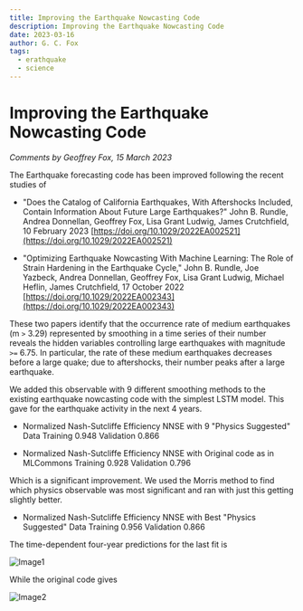 ```yaml
---
title: Improving the Earthquake Nowcasting Code
description: Improving the Earthquake Nowcasting Code
date: 2023-03-16
author: G. C. Fox
tags:
  - erathquake
  - science
---
```


# Improving the Earthquake Nowcasting Code

*Comments by Geoffrey Fox, 15 March 2023*

The Earthquake forecasting code has been improved following the recent
studies of

- "Does the Catalog of California Earthquakes, With Aftershocks
  Included, Contain Information About Future Large Earthquakes?"  John
  B. Rundle, Andrea Donnellan, Geoffrey Fox, Lisa Grant Ludwig, James
  Crutchfield, 10 February 2023
  [https://doi.org/10.1029/2022EA002521](https://doi.org/10.1029/2022EA002521)

- "Optimizing Earthquake Nowcasting With Machine Learning: The Role of
  Strain Hardening in the Earthquake Cycle," John B. Rundle, Joe
  Yazbeck, Andrea Donnellan, Geoffrey Fox, Lisa Grant Ludwig, Michael
  Heflin, James Crutchfield, 17 October 2022
  [https://doi.org/10.1029/2022EA002343](https://doi.org/10.1029/2022EA002343)

These two papers identify that the occurrence rate of medium earthquakes
(m `>` 3.29) represented by smoothing in a time series of their number
reveals the hidden variables controlling large earthquakes with
magnitude `>=` 6.75. In particular, the rate of these medium earthquakes
decreases before a large quake; due to aftershocks, their number peaks
after a large earthquake.

We added this observable with 9 different smoothing methods to the
existing earthquake nowcasting code with the simplest LSTM model. This
gave for the earthquake activity in the next 4 years.

- Normalized Nash-Sutcliffe Efficiency NNSE with 9 "Physics Suggested"
  Data Training 0.948 Validation 0.866

- Normalized Nash-Sutcliffe Efficiency NNSE with Original code as in
  MLCommons Training 0.928 Validation 0.796

Which is a significant improvement. We used the Morris method to find
which physics observable was most significant and ran with just this
getting slightly better.

- Normalized Nash-Sutcliffe Efficiency NNSE with Best "Physics
  Suggested" Data Training 0.956 Validation 0.866

The time-dependent four-year predictions for the last fit is

![Image1](https://github.com/mlcommons-science/mlcommons-science.github.io/raw/main/docs/img/image1.png)

While the original code gives

![Image2](https://github.com/mlcommons-science/mlcommons-science.github.io/raw/main/docs/img/image2.png)

